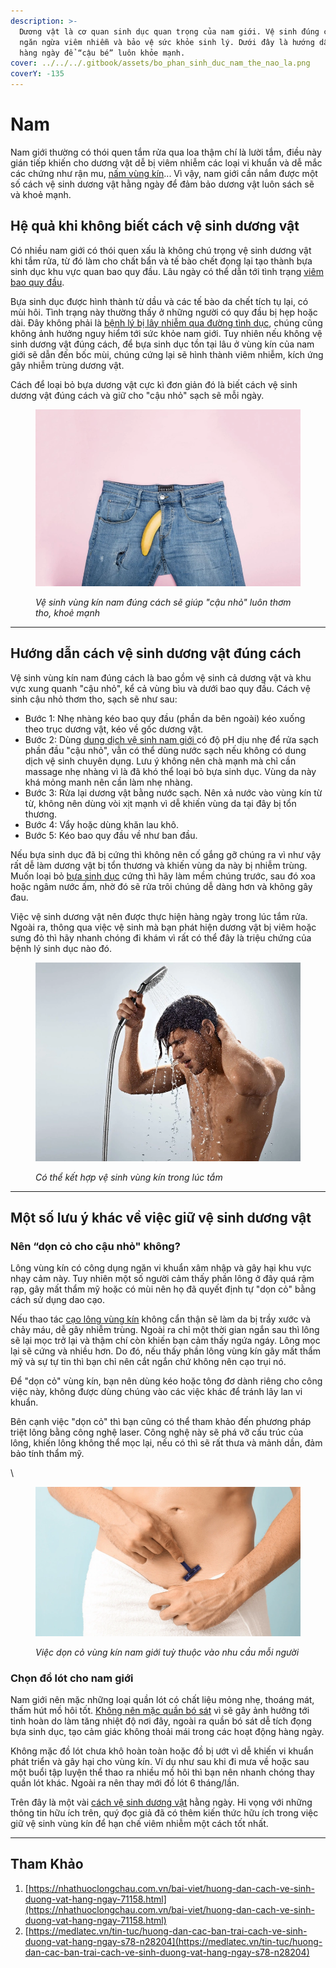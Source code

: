 ```yaml
---
description: >-
  Dương vật là cơ quan sinh dục quan trọng của nam giới. Vệ sinh đúng cách giúp
  ngăn ngừa viêm nhiễm và bảo vệ sức khỏe sinh lý. Dưới đây là hướng dẫn vệ sinh
  hàng ngày để “cậu bé” luôn khỏe mạnh.
cover: ../../../.gitbook/assets/bo_phan_sinh_duc_nam_the_nao_la.png
coverY: -135
---
```


# Nam

Nam giới thường có thói quen tắm rửa qua loa thậm chí là lười tắm, điều này gián tiếp khiến cho dương vật dễ bị viêm nhiễm các loại vi khuẩn và dễ mắc các chứng như rận mu, [nấm vùng kín](https://nhathuoclongchau.com.vn/bai-viet/bi-nam-vung-kin-co-nguy-hiem-khong-54758.html)... Vì vậy, nam giới cần nắm được một số cách vệ sinh dương vật hằng ngày để đảm bảo dương vật luôn sách sẽ và khoẻ mạnh.

## Hệ quả khi không biết cách vệ sinh dương vật&#x20;

Có nhiều nam giới có thói quen xấu là không chú trọng vệ sinh dương vật khi tắm rửa, từ đó làm cho chất bẩn và tế bào chết đọng lại tạo thành bựa sinh dục khu vực quan bao quy đầu. Lâu ngày có thể dẫn tới tình trạng [viêm bao quy đầu](https://nhathuoclongchau.com.vn/bai-viet/dau-hieu-va-trieu-chung-cua-viem-bao-quy-dau-42934.html).

Bựa sinh dục được hình thành từ dầu và các tế bào da chết tích tụ lại, có mùi hôi. Tình trạng này thường thấy ở những người có quy đầu bị hẹp hoặc dài. Đây không phải là [bệnh lý bị lây nhiễm qua đường tình dục](https://nhathuoclongchau.com.vn/bai-viet/nhung-benh-pho-bien-lay-qua-duong-tinh-duc-nguy-hiem-47470.html), chúng cũng không ảnh hưởng nguy hiểm tới sức khỏe nam giới. Tuy nhiên nếu không vệ sinh dương vật đúng cách, để bựa sinh dục tồn tại lâu ở vùng kín của nam giới sẽ dẫn đến bốc mùi, chúng cứng lại sẽ hình thành viêm nhiễm, kích ứng gây nhiễm trùng dương vật.&#x20;

Cách để loại bỏ bựa dương vật cực kì đơn giản đó là biết cách vệ sinh dương vật đúng cách và giữ cho "cậu nhỏ" sạch sẽ mỗi ngày.

<figure><img src="../../../.gitbook/assets/huong_dan_cach_ve_sinh_duong_vat.png" alt=""><figcaption><p><em>Vệ sinh vùng kín nam đúng cách sẽ giúp "cậu nhỏ" luôn thơm tho, khoẻ mạnh</em></p></figcaption></figure>

***

## Hướng dẫn cách vệ sinh dương vật đúng cách

Vệ sinh vùng kín nam đúng cách là bao gồm vệ sinh cả dương vật và khu vực xung quanh "cậu nhỏ", kể cả vùng bìu và dưới bao quy đầu. Cách vệ sinh cậu nhỏ thơm tho, sạch sẽ như sau:

* Bước 1: Nhẹ nhàng kéo bao quy đầu (phần da bên ngoài) kéo xuống theo trục dương vật, kéo về gốc dương vật.
* Bước 2: Dùng [dung dịch vệ sinh nam giới ](https://nhathuoclongchau.com.vn/bai-viet/top-5-dung-dich-ve-sinh-nam-duoc-tin-dung-tren-thi-truong-hien-nay-58383.html)có độ pH dịu nhẹ để rửa sạch phần đầu "cậu nhỏ", vẫn có thể dùng nước sạch nếu không có dung dịch vệ sinh chuyên dụng. Lưu ý không nên chà mạnh mà chỉ cần massage nhẹ nhàng vì là đã khó thể loại bỏ bựa sinh dục. Vùng da này khá mỏng manh nên cần làm nhẹ nhàng.
* Bước 3: Rửa lại dương vật bằng nước sạch. Nên xả nước vào vùng kín từ từ, không nên dùng vòi xịt mạnh vì dễ khiến vùng da tại đây bị tổn thương.
* Bước 4: Vẩy hoặc dùng khăn lau khô.
* Bước 5: Kéo bao quy đầu về như ban đầu.

Nếu bựa sinh dục đã bị cứng thì không nên cố gắng gỡ chúng ra vì như vậy rất dễ làm dương vật bị tổn thương và khiến vùng da này bị nhiễm trùng. Muốn loại bỏ [bựa sinh dục](https://nhathuoclongchau.com.vn/bai-viet/bua-sinh-duc-la-gi-do-nguyen-nhan-nao-gay-nen-62506.html) cứng thì hãy làm mềm chúng trước, sau đó xoa hoặc ngâm nước ấm, nhờ đó sẽ rửa trôi chúng dễ dàng hơn và không gây đau.

Việc vệ sinh dương vật nên được thực hiện hàng ngày trong lúc tắm rửa. Ngoài ra, thông qua việc vệ sinh mà bạn phát hiện dương vật bị viêm hoặc sưng đỏ thì hãy nhanh chóng đi khám vì rất có thể đây là triệu chứng của bệnh lý sinh dục nào đó.

<figure><img src="../../../.gitbook/assets/huong_dan_cach_ve_sinh_duong_vat (1).png" alt=""><figcaption><p><em>Có thể kết hợp vệ sinh vùng kín trong lúc tắm</em></p></figcaption></figure>

***

## Một số lưu ý khác về việc giữ vệ sinh dương vật

### Nên “dọn cỏ cho cậu nhỏ" không?

Lông vùng kín có công dụng ngăn vi khuẩn xâm nhập và gây hại khu vực nhạy cảm này. Tuy nhiên một số người cảm thấy phần lông ở đây quá rậm rạp, gây mất thẩm mỹ hoặc có mùi nên họ đã quyết định tự "dọn cỏ" bằng cách sử dụng dao cạo.

Nếu thao tác [cạo lông vùng kín](https://nhathuoclongchau.com.vn/bai-viet/cao-long-vung-kin-nam-co-anh-huong-gi-khong-63504.html) không cẩn thận sẽ làm da bị trầy xước và chảy máu, dễ gây nhiễm trùng. Ngoài ra chỉ một thời gian ngắn sau thì lông sẽ lại mọc trở lại và thậm chí còn khiến bạn cảm thấy ngứa ngáy. Lông mọc lại sẽ cứng và nhiều hơn. Do đó, nếu thấy phần lông vùng kín gây mất thẩm mỹ và sự tự tin thì bạn chỉ nên cắt ngắn chứ không nên cạo trụi nó.

Để "dọn cỏ" vùng kín, bạn nên dùng kéo hoặc tông đơ dành riêng cho công việc này, không được dùng chúng vào các việc khác để tránh lây lan vi khuẩn.

Bên cạnh việc "dọn cỏ" thì bạn cũng có thể tham khảo đến phương pháp triệt lông bằng công nghệ laser. Công nghệ này sẽ phá vỡ cấu trúc của lông, khiến lông không thể mọc lại, nếu có thì sẽ rất thưa và mảnh dần, đảm bảo tính thẩm mỹ.

\


<figure><img src="../../../.gitbook/assets/huong_dan_cach_ve_sinh_duong_vat (2).png" alt=""><figcaption><p><em>Việc dọn cỏ vùng kín nam giới tuỳ thuộc vào nhu cầu mỗi người</em></p></figcaption></figure>

### Chọn đồ lót cho nam giới&#x20;

Nam giới nên mặc những loại quần lót có chất liệu mỏng nhẹ, thoáng mát, thấm hút mồ hôi tốt. [Không nên mặc quần bó sát](https://nhathuoclongchau.com.vn/bai-viet/tac-hai-khi-mac-quan-lot-chat-voi-nam-gioi-66111.html) vì sẽ gây ảnh hưởng tới tinh hoàn do làm tăng nhiệt độ nơi đây, ngoài ra quần bó sát dễ tích đọng bựa sinh dục, tạo cảm giác không thoải mái trong các hoạt động hàng ngày.

Không mặc đồ lót chưa khô hoàn toàn hoặc đồ bị ướt vì dễ khiến vi khuẩn phát triển và gây hại cho vùng kín. Ví dụ như sau khi đi mưa về hoặc sau một buổi tập luyện thể thao ra nhiều mồ hôi thì bạn nên nhanh chóng thay quần lót khác. Ngoài ra nên thay mới đồ lót 6 tháng/lần.

Trên đây là một vài [cách vệ sinh dương vật](https://nhathuoclongchau.com.vn/bai-viet/huong-dan-cach-ve-sinh-duong-vat-hang-ngay-71158.html) hằng ngày. Hi vọng với những thông tin hữu ích trên, quý đọc giả đã có thêm kiến thức hữu ích trong việc giữ vệ sinh vùng kín để hạn chế viêm nhiễm một cách tốt nhất.

***

## Tham Khảo&#x20;

1. [https://nhathuoclongchau.com.vn/bai-viet/huong-dan-cach-ve-sinh-duong-vat-hang-ngay-71158.html](https://nhathuoclongchau.com.vn/bai-viet/huong-dan-cach-ve-sinh-duong-vat-hang-ngay-71158.html)
2. [https://medlatec.vn/tin-tuc/huong-dan-cac-ban-trai-cach-ve-sinh-duong-vat-hang-ngay-s78-n28204](https://medlatec.vn/tin-tuc/huong-dan-cac-ban-trai-cach-ve-sinh-duong-vat-hang-ngay-s78-n28204)

